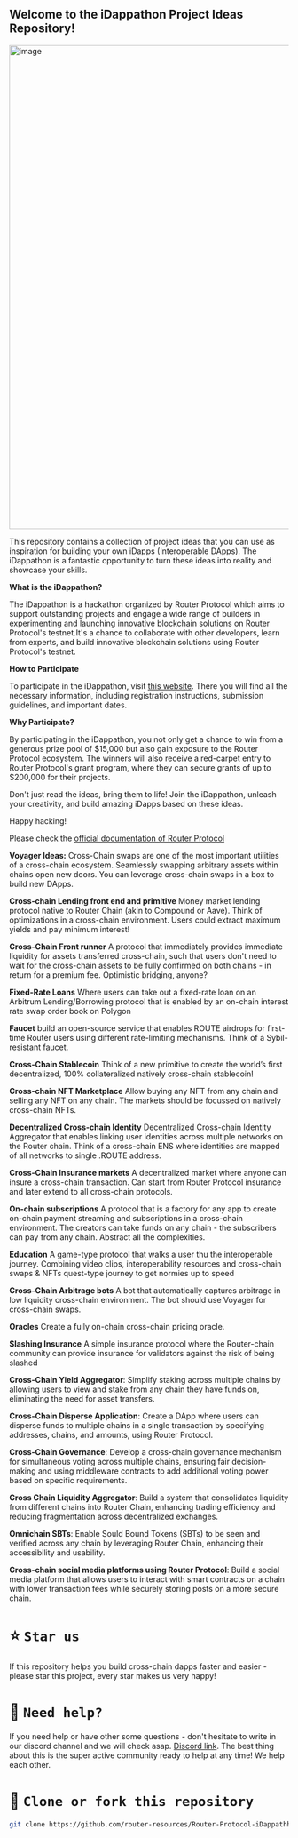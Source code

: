 ## Welcome to the iDappathon Project Ideas Repository!


<img width="871" alt="image" src="https://github.com/router-resources/Router-Protocol-iDappathhon-Project-Ideas/assets/124175970/397e8cd4-d212-46fe-93f6-ab3fd091fac3">


This repository contains a collection of project ideas that you can use as inspiration for building your own iDapps (Interoperable DApps). The iDappathon is a fantastic opportunity to turn these ideas into reality and showcase your skills.

**What is the iDappathon?**

The iDappathon is a hackathon organized by Router Protocol which aims to support outstanding projects and engage a wide range of builders in experimenting and launching innovative blockchain solutions on Router Protocol's testnet.It's a chance to collaborate with other developers, learn from experts, and build innovative blockchain solutions using Router Protocol's testnet.

**How to Participate**

To participate in the iDappathon, visit [this website](https://dorahacks.io/hackathon/router-idaapathon/detail). There you will find all the necessary information, including registration instructions, submission guidelines, and important dates.

**Why Participate?**

By participating in the iDappathon, you not only get a chance to win from a generous prize pool of $15,000 but also gain exposure to the Router Protocol ecosystem. The winners will also receive a red-carpet entry to Router Protocol's grant program, where they can secure grants of up to $200,000 for their projects.

Don't just read the ideas, bring them to life! Join the iDappathon, unleash your creativity, and build amazing iDapps based on these ideas.

Happy hacking!


Please check the [official documentation of Router Protocol](https://www.routerprotocol.com/)


**Voyager Ideas:**
Cross-Chain swaps are one of the most important utilities of a cross-chain ecosystem. Seamlessly swapping arbitrary assets within chains open new doors. You can leverage cross-chain swaps in a box to build new DApps. 

**Cross-chain Lending front end and primitive**
Money market lending protocol native to Router Chain (akin to Compound or Aave). Think of optimizations in a cross-chain environment. Users could extract maximum yields and pay minimum interest! 

**Cross-Chain Front runner**
A protocol that immediately provides immediate liquidity for assets transferred cross-chain,  such that users don't need to wait for the cross-chain assets to be fully confirmed on both chains - in return for a premium fee. Optimistic bridging, anyone?

**Fixed-Rate Loans**
Where users can take out a fixed-rate loan on an Arbitrum Lending/Borrowing protocol that is enabled by an on-chain interest rate swap order book on Polygon

**Faucet**
build an open-source service that enables ROUTE airdrops for first-time Router users using different rate-limiting mechanisms. Think of a Sybil-resistant faucet.  

**Cross-Chain Stablecoin**
Think of a new primitive to create the world’s first decentralized, 100% collateralized natively cross-chain stablecoin! 

**Cross-chain NFT Marketplace**
Allow buying any NFT from any chain and selling any NFT on any chain. The markets should be focussed on natively cross-chain NFTs.

**Decentralized Cross-chain Identity**
Decentralized Cross-chain Identity Aggregator that enables linking user identities across multiple networks on the Router chain. Think of a cross-chain ENS where identities are mapped of all networks to single .ROUTE address. 

**Cross-Chain Insurance markets**
A decentralized market where anyone can insure a cross-chain transaction. Can start from Router Protocol insurance and later extend to all cross-chain protocols. 

**On-chain subscriptions**
A protocol that is a factory for any app to create on-chain payment streaming and subscriptions in a cross-chain environment. The creators can take funds on any chain - the subscribers can pay from any chain. Abstract all the complexities. 

**Education** 
A game-type protocol that walks a user thu the interoperable journey. Combining video clips, interoperability resources and cross-chain swaps & NFTs  quest-type journey to get normies up to speed

**Cross-Chain Arbitrage bots**
A bot that automatically captures arbitrage in low liquidity cross-chain environment. The bot should use Voyager for cross-chain swaps.

**Oracles**
Create a fully on-chain cross-chain pricing oracle.

**Slashing Insurance**
A simple insurance protocol where the Router-chain community can provide insurance for validators against the risk of being slashed

**Cross-Chain Yield Aggregator**: Simplify staking across multiple chains by allowing users to view and stake from any chain they have funds on, eliminating the need for asset transfers.

**Cross-Chain Disperse Application**: Create a DApp where users can disperse funds to multiple chains in a single transaction by specifying addresses, chains, and amounts, using Router Protocol.

**Cross-Chain Governance**: Develop a cross-chain governance mechanism for simultaneous voting across multiple chains, ensuring fair decision-making and using middleware contracts to add additional voting power based on specific requirements.

**Cross Chain Liquidity Aggregator**: Build a system that consolidates liquidity from different chains into Router Chain, enhancing trading efficiency and reducing fragmentation across decentralized exchanges.

**Omnichain SBTs**: Enable Sould Bound Tokens (SBTs) to be seen and verified across any chain by leveraging Router Chain, enhancing their accessibility and usability.

**Cross-chain social media platforms using Router Protocol**: Build a social media platform that allows users to interact with smart contracts on a chain with lower transaction fees while securely storing posts on a more secure chain.



# ⭐️ `Star us`

If this repository helps you build cross-chain dapps faster and easier - please star this project, every star makes us very happy!

# 🤝 `Need help?`

If you need help or have other some questions - don't hesitate to write in our discord channel and we will check asap. [Discord link](https://discord.gg/xvx2pFu9). The best thing about this is the super active community ready to help at any time! We help each other.

# 🤝 `Clone or fork this repository`

```sh
git clone https://github.com/router-resources/Router-Protocol-iDappathhon-Project-Idea
```
